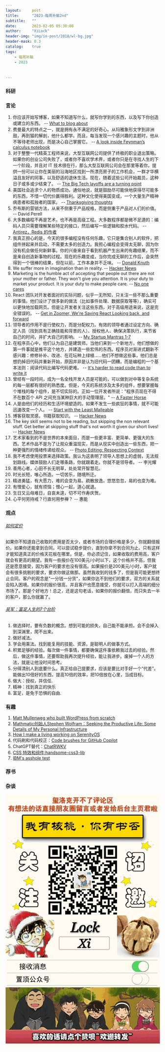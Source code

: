 ```yaml
---
layout:     post
title:      "2023-每周补脑2nd"
subtitle:   ""
date:       2023-02-05 05:30:00
author:     "XiLock"
header-img: "img/in-post/2018/wl-bg.jpg"
header-mask: 0.3
catalog:    true
tags:
    - 每周补脑
    - 2023


---
```


### 科研

### 言论
1. 你应该开始写博客，如果不知道写什么，就写你学到的东西，以及写下你创造或建立的东西。 -- [What to blog about](https://simonwillison.net/2022/Nov/6/what-to-blog-about/)
1. 费曼最大的特点之一，就是拥有永不满足的好奇心。从玛雅象形文字到非洲鼓，再到猫的解剖，他什么都学。而且，每当发现一个感兴趣的主题时，他从不等待老师出现，而是决心自己掌握它。 -- [A look inside Feynman’s calculus notebook](https://physicstoday.scitation.org/do/10.1063/PT.5.9099/full/)
1. 对于整整一代精英工程师来说，大型互联网公司提供了终极的职业退出策略。如果你的创业公司失败了，或者你不喜欢学术界，或者你只是在寻找人生的下一个阶段，并且对 IT 技术很在行，那么大型互联网公司会在那里等着你，提供一份可以让你在美丽的沿海地区找到一所漂亮房子的工作机会，一群才华横溢且友好的同事，以及舒适的退休生活。现在，随着这些公司开始裁员，这种日子或多或少结束了。 -- [The Big Tech layoffs are a turning point](https://noahpinion.substack.com/p/the-big-tech-layoffs-are-a-turning)
1. 美国社会追求个人的物质成功，通俗地说，就是鼓励尽可能快地获得尽可能多的东西，不惜一切代价赢得胜利。这种文化使得美国变成，一个大量生产精神病患者和孤独者的国家。 -- [Thanksgiving thoughts](https://walkingtheworld.substack.com/p/happy-thanksgiving)
1. 乔布斯的营销方法，从来不侧重于产品规格，而是侧重于产品对人们的价值。 -- David Perell
1. 大多数编程不再是艺术，也不再是高级工程。大多数程序都是微不足道的：编码人员只需要理解某些特定的接口，然后编写一些逻辑和胶水代码。 -- [Antirez，Redis 的作者](https://vickiboykis.com/2022/12/05/the-cloudy-layers-of-modern-day-programming/)
1. 我真正担心的是，今天的很多编程没有任何乐趣，它只是集合别人的软件，把组件拼起来并启动，不需要太多的创造力。我担心编程会变得太无聊，因为你没有机会做任何新鲜事。你的兴奋来自于看到机器产生出来的有趣结果，而不是来自创造新事物的过程。现在的乐趣变成，当你完成无聊的工作后，会突然得到一个很棒的结果，但在以前，工作本身并不乏味。  -- [Donald Knuth](https://vickiboykis.com/2022/12/05/the-cloudy-layers-of-modern-day-programming/)
1. We suffer more in imagination than in reality. -- [Hacker News](https://news.ycombinator.com/item?id=33877124)
1. Marketing is the humble act of accepting that people out there are not your mother or father. They won't give you attention. It is your duty to market your product. It is your duty to make people care. -- [No one cares](https://rohit.blog/care/)
1. React 团队对开发者面对的实际问题，似乎一无所知，只关注一些不那么重要的事情。他们设计了很多新的做法（比如事件处理、数据获取等等），确实可以更快地加载网页。但是让开发者关注这些东西，对于高级用途来说，这是完全错误的。 -- [Get in Zoomer, We're Saving React Looking back, and forward](https://acko.net/blog/get-in-zoomer-we-re-saving-react/)
1. 领导者的作用不是行使权力，而是分配权力。有效的领导者通过设定方向、确定人员（找到具有正确技能和背景的人）、授权他人、确保决策执行，来节省自己的时间，并扩大自己的影响。 -- [My Startup Mantras 1-7](https://hackernoon.com/optimize-for-alignment-not-control-great-leaders-serve-and-more-startup-mantras)
1. 在程序员心中，他们认为自己是建筑师。当他们来到一个新地方，他们想做的第一件事就是推平这个地方，并建造一些宏伟的东西。程序员对渐进式翻新不感兴趣：修修补补、改进、在花坛种上绿植......他们不想做这些事，他们总是想扔掉旧代码并重新开始，原因并非是认为旧代码一团糟，而是编程的一个基本法则：阅读代码比编写代码更难。 -- [It's harder to read code than to write it](https://www.devshirt.club/developer-shirt/its-harder-to-read-code-than-to-write-it)
1. 曾经有一段时间，成为一名全栈开发人员是可能的，可以做到对中等复杂系统的每一层都有很好的熟悉度。但是，今天的系统涉及太多的组件，想要掌握每个堆栈的每个组件，是不切实际的。正如一位开发者所说："程序员现在不得不在数百个 API 之间充当某种巨大的手动管理层。" -- [A Faster Horse](https://redmonk.com/sogrady/2022/12/09/faster-horse/)
1. 人是由他们的经历和生活环境塑造的。如果不发生一些疯狂的事情，就不可能迅速改变一个人。 -- [Start with the Least Malleable](https://devpoga.org/blog/2023-01-02_start_with_the_least_malleable/)
1. 博客获取灵感，书籍获取知识。 -- [Hacker News](https://news.ycombinator.com/item?id=34310109)
1. The key skill seems not to be reading, but skipping the non relevant stuff. Get better at skipping stuff that's not worth it given our short lives! -- [Hacker News](https://news.ycombinator.com/item?id=34310318)
1. 艺术家看到的不是世界的本来面目，而是一些更丰富、更简单、更强大的东西。艺术作品不是为了让观众重温现实，而是从现实中创造出一些东西，把一种更强烈的情绪传递给观众。 -- [Photo Editing: Respecting Context](https://simonsarris.substack.com/p/photo-editing-respecting-context)
1. 我不考虑使用投票来选择政策。我认为这表明了领导人思想上的虚弱，无法规划路线。媒体鼓励人们走哪条路，你就跟着走。你就不是领导者。 -- 李光耀
1. 善用心者，心田不长无明草，处处常开智慧花。
1. 时光长短，唯心所造。一切苦乐，随境所迁。
1. 精进勇猛，有大愿力，难的会变为易。疏散放逸，悠悠忽忽，易的也变为难。
1. 有憎爱心，就有烦恼；憎心一起，道心就退。
1. 生日又云母难日，自哀未遑，切不可作寿庆贺。
1. 心平何劳持戒？行直何用参禅？ -- 惠能


### 观点
###### [如何定价](https://news.ycombinator.com/item?id=32701769)
如果你不知道自己收取的费用是否太少，或者市场的合理价格是多少，你就翻倍报价。如果你还能拿到合同，可以尝试稳步提价，直到你拿不到合同为止。只有这样才能知道真正的价格天花板在哪里。但是，你必须记住，如果收取的费用高，客户就会有更高的期望。我有一些报价在100美元/小时以下，这个价格并不高，但我还是愿意接受，因为客户的要求也没有很高。如果报价是200美元/小时，客户就会有很多挑剔的要求，要求你做这做那。虽然我收到的钱多了，但是我可能更想终止合同。客户的观念是"一分钱一分货"，如果你达不到他们的要求，双方的关系就会陷入困境。如果你的报价很高，并且客户也愿意接受，你就可以打入高端的细分市场了。那是个好地方！总之，还是这句老话，如果你的报价翻倍，而只失去一半的客户，那么你就赢了。
###### [吴军：富足人生的7个台阶](https://mp.weixin.qq.com/s/HUoHpNh_aFu7icQCisr6ew)
1. 做选择时，要有负数的概念。想到可能的损失，自己能不能承担。会不会掉入到深渊里，爬不出来。
1. 做好减法。
1. 学会用乘法。找到能复用的技能、资源，是聪明人的做事方式。
1. 积累足够的经验。每次做一件事情，都要确保这件事依赖我过去的经验。然后，做这件事情，还要帮助我再次提升经验，能让我进步。废掉一个人的方法，就是让他没时间思考。
1. 分得清别人到底要什么。真正给自己提要求，应该是要比对手好一个“代差”。能做出10倍好的东西，提高10倍的效率，把10倍放在心里，当成目标。
1. 做大：授权，并信任.
1. 精神：找到真正的快乐
1. 富足，是免于恐惧的自由.
### 有趣
1. [Matt Mullenweg who built WordPress from scratch](https://levelup.gitconnected.com/meet-a-programmer-who-turned-an-open-source-platform-into-a-7-500-000-000-company-645e14c53c8)
1. [Mathmatic创始人Stephen Wolfram：Seeking the Productive Life: Some Details of My Personal Infrastructure](https://writings.stephenwolfram.com/2019/02/seeking-the-productive-life-some-details-of-my-personal-infrastructure/)
1. [How I make a living working on SerenityOS](https://awesomekling.github.io/How-I-make-a-living-working-on-SerenityOS/)
1. 代码刷和代码校正：[Code brushes for GitHub Copilot](https://christianheilmann.com/2022/12/13/code-brushes-for-github-copilot/)
1. ChatGPT替代：[ChatRWKV](https://github.com/BlinkDL/ChatRWKV)
1. [CSS 特效和组件:handsome-css3-lib](https://www.handsome-css.com/)
1. [IBM's asshole test](https://johnpublic.mataroa.blog/blog/the-asshole-test/)
### 荐书


### 杂谈

![](/img/wc-tail.GIF)
